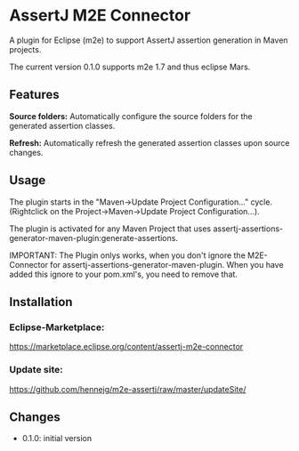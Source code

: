 # AssertJ M2E Connector

A plugin for Eclipse (m2e) to support AssertJ assertion generation in Maven projects.

The current version 0.1.0 supports m2e 1.7 and thus eclipse Mars.

## Features

**Source folders:** Automatically configure the source folders for the generated assertion classes.

**Refresh:** Automatically refresh the generated assertion classes upon source changes.

## Usage

The plugin starts in the "Maven->Update Project Configuration..." cycle. (Rightclick on the Project->Maven->Update Project Configuration...).

The plugin is activated for any Maven Project that uses assertj-assertions-generator-maven-plugin:generate-assertions.

IMPORTANT: The Plugin onlys works, when you don't ignore the M2E-Connector for assertj-assertions-generator-maven-plugin. When you have added this ignore to your pom.xml's, you need to remove that.

## Installation

### Eclipse-Marketplace:

https://marketplace.eclipse.org/content/assertj-m2e-connector

### Update site:

https://github.com/hennejg/m2e-assertj/raw/master/updateSite/

## Changes

* 0.1.0: initial version
